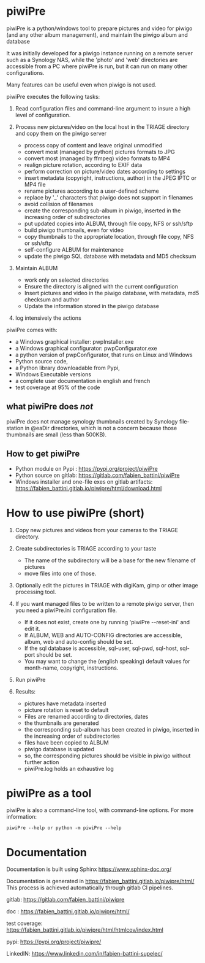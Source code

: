 # piwiPre

piwiPre is a python/windows tool to prepare pictures and video for piwigo (and any other album management), 
and maintain the piwigo album and database

It was initially developed for a piwigo instance running on a remote server such as a Synology NAS, 
while the 'photo' and 'web' directories are accessible from a PC where piwiPre is run, 
but it can run on many other configurations. 

Many features can be useful even when piwigo is not used.

piwiPre executes the following tasks:

1. Read configuration files and command-line argument to insure a high level of configuration.

2. Process new pictures/video on the local host in the TRIAGE directory and copy them on the piwigo server
   - process copy of content and leave original unmodified
   - convert most (managed by python) pictures formats to JPG
   - convert most (managed by ffmpeg) video formats to MP4
   - realign picture rotation, according to EXIF data
   - perform correction on picture/video dates according to settings
   - insert metadata (copyright, instructions, author) in the JPEG IPTC or MP4 file
   - rename pictures according to a user-defined scheme
   - replace by '_' characters that piwigo does not support in filenames
   - avoid collision of filenames
   - create the corresponding sub-album in piwigo, inserted in the increasing order of subdirectories
   - put updated copies into ALBUM, through file copy, NFS or ssh/sftp
   - build piwigo thumbnails, even for video
   - copy thumbnails to the appropriate location, through file copy, NFS or ssh/sftp
   - self-configure ALBUM for maintenance
   - update the piwigo SQL database with metadata and MD5 checksum

3. Maintain ALBUM 
   - work only on selected directories
   - Ensure the directory is aligned with the current configuration
   - Insert pictures and video in the piwigo database, with metadata, md5 checksum and author
   - Update the information stored in the piwigo database
   
4. log intensively the actions

piwiPre comes with:
   - a Windows graphical installer: pwpInstaller.exe
   - a Windows graphical configurator: pwpConfigurator.exe
   - a python version of pwpConfigurator, that runs on Linux and Windows
   - Python source code, 
   - a Python library downloadable from Pypi, 
   - Windows Executable versions
   - a complete user documentation in english and french 
   - test coverage at 95% of the code

## what piwiPre does *not*

piwiPre does not manage synology thumbnails created by Synology file-station in @eaDir directories,
which is not a concern because those thumbnails are small (less than 500KB).


## How to get piwiPre

- Python module on Pypi : https://pypi.org/project/piwiPre
- Python source on gitlab: https://gitlab.com/fabien_battini/piwiPre
- Windows installer and one-file exes on gitlab artifacts: https://fabien_battini.gitlab.io/piwipre/html/download.html


# How to use piwiPre (short)

1. Copy new pictures and videos from your cameras to the TRIAGE directory.

2. Create subdirectories is TRIAGE according to your taste
   - The name of the subdirectory will be a base for the new filename of pictures
   - move files into one of those.

3. Optionally edit the pictures in TRIAGE with digiKam, gimp or other image processing tool.

4. If you want managed files to be written to a remote piwigo server, then you need a piwiPre.ini configuration file.
   - If it does not exist, create one by running 'piwiPre --reset-ini' and edit it.
   - If ALBUM, WEB and AUTO-CONFIG directories are accessible, album, web and auto-config should be set.
   - If the sql database is accessible, sql-user, sql-pwd, sql-host, sql-port should be set. 
   - You may want to change the (english speaking) default values for month-name, copyright, instructions.
   
5. Run piwiPre

6. Results:
   - pictures have metadata inserted
   - picture rotation is reset to default
   - Files are renamed according to directories, dates
   - the thumbnails are generated
   - the corresponding sub-album has been created in piwigo, inserted in the increasing order of subdirectories
   - files have been copied to ALBUM
   - piwigo database is updated
   - so, the corresponding pictures should be visible in piwigo without further action
   - piwiPre.log holds an exhaustive log
   
# piwiPre as a tool

piwiPre is also a command-line tool, with command-line options.
For more information:

``piwiPre --help
  or python -m piwiPre --help
``

# Documentation

Documentation is built using Sphinx https://www.sphinx-doc.org/

Documentation is generated in https://fabien_battini.gitlab.io/piwipre/html/
This process is achieved automatically through gitlab CI pipelines.

gitlab: https://gitlab.com/fabien_battini/piwipre

doc : https://fabien_battini.gitlab.io/piwipre/html/ 

test coverage: https://fabien_battini.gitlab.io/piwipre/html/htmlcov/index.html  

pypi: https://pypi.org/project/piwipre/

LinkedIN: https://www.linkedin.com/in/fabien-battini-supelec/
